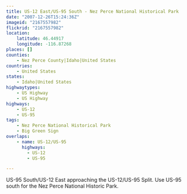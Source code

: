 ```yaml
---
title: US-12 East/US-95 South - Nez Perce National Historical Park
date: "2007-12-26T15:24:36Z"
imageid: "2167557982"
flickrid: "2167557982"
location:
    latitude: 46.44917
    longitude: -116.87268
places: []
counties:
    - Nez Perce County|Idaho|United States
countries:
    - United States
states:
    - Idaho|United States
highwaytypes:
    - US Highway
    - US Highway
highways:
    - US-12
    - US-95
tags:
    - Nez Perce National Historical Park
    - Big Green Sign
overlaps:
    - name: US-12/US-95
      highways:
        - US-12
        - US-95

---
```

US-95 South/US-12 East approaching the US-12/US-95 Split.  Use US-95 south for the Nez Perce National Historic Park.